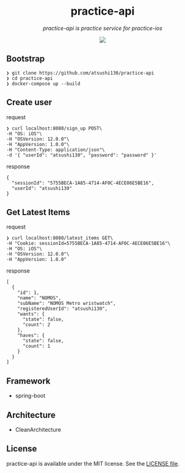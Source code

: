 <p align="center">
    <h1 align="center">practice-api</h1>
</p1>

<p align="center"><i>practice-api is practice service for practice-ios</i></p>

<p align="center">
    <a href=".license-mit"><img src="https://img.shields.io/badge/license-MIT-blue.svg"></a> 
</p>

## Bootstrap
```
❯ git clone https://github.com/atsushi130/practice-api
❯ cd practice-api
❯ docker-compose up --build
```

## Create user
request
```
❯ curl localhost:8080/sign_up POST\
-H "OS: iOS"\
-H "OSVersion: 12.0.0"\
-H "AppVersion: 1.0.0"\
-H "Content-Type: application/json"\
-d '{ "userId": "atsushi130", "password": "password" }'
```
response
```
{
  "sessionId": "5755BECA-1A85-4714-AF0C-4ECE06E5BE16",
  "userId": "atsushi130"
}
```

## Get Latest Items
request
```
❯ curl localhost:8080/latest_items GET\
-H "Cookie: sessionId=5755BECA-1A85-4714-AF0C-4ECE06E5BE16"\
-H "OS: iOS"\
-H "OSVersion: 12.0.0"\
-H "AppVersion: 1.0.0"
```
response
```
[
  {
    "id": 1,
    "name": "NOMOS",
    "subName": "NOMOS Metro wristwatch",
    "registeredUserId": "atsushi130",
    "wants": {
      "state": false,
      "count": 2
    },
    "haves": {
      "state": false,
      "count": 1
    }
  }
]
```

## Framework
- spring-boot

## Architecture
- CleanArchitecture

## License
practice-api is available under the MIT license. See the [LICENSE file](https://github.com/atsushi130/practice-api/blob/master/license).
